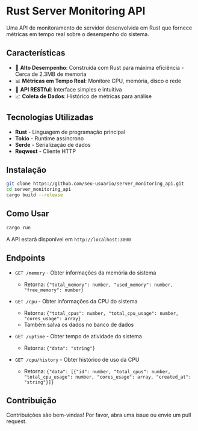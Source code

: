 # Rust Server Monitoring API

Uma API de monitoramento de servidor desenvolvida em Rust que fornece métricas em tempo real sobre o desempenho do sistema.

## Características

- 🚀 **Alto Desempenho**: Construída com Rust para máxima eficiência - Cerca de 2.3MB de memoria
- 📊 **Métricas em Tempo Real**: Monitore CPU, memória, disco e rede
- 🔌 **API RESTful**: Interface simples e intuitiva
- 📈 **Coleta de Dados**: Histórico de métricas para análise

## Tecnologias Utilizadas

- **Rust** - Linguagem de programação principal
- **Tokio** - Runtime assíncrono
- **Serde** - Serialização de dados
- **Reqwest** - Cliente HTTP

## Instalação

```bash
git clone https://github.com/seu-usuario/server_monitoring_api.git
cd server_monitoring_api
cargo build --release
```

## Como Usar

```bash
cargo run
```

A API estará disponível em `http://localhost:3000`

## Endpoints

- `GET /memory` - Obter informações da memória do sistema

  - Retorna: `{"total_memory": number, "used_memory": number, "free_memory": number}`

- `GET /cpu` - Obter informações da CPU do sistema

  - Retorna: `{"total_cpus": number, "total_cpu_usage": number, "cores_usage": array}`
  - Também salva os dados no banco de dados

- `GET /uptime` - Obter tempo de atividade do sistema

  - Retorna: `{"data": "string"}`

- `GET /cpu/history` - Obter histórico de uso da CPU
  - Retorna: `{"data": [{"id": number, "total_cpus": number, "total_cpu_usage": number, "cores_usage": array, "created_at": "string"}]}`

## Contribuição

Contribuições são bem-vindas! Por favor, abra uma issue ou envie um pull request.
